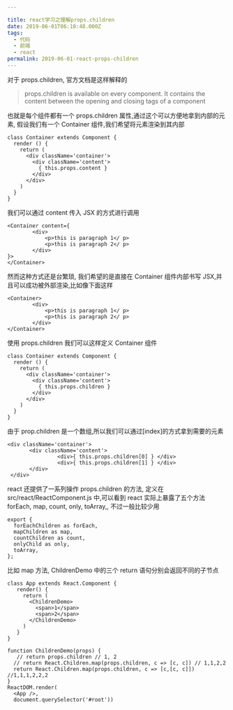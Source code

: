 ```yaml
---

title: react学习之理解props.children
date: 2019-06-01T06:10:48.000Z
tags:
  - 代码
  - 前端
  - react
permalink: 2019-06-01-react-props-children
---
```


对于 props.children, 官方文档是这样解释的

> props.children is available on every component. It contains the content between the opening and closing tags of a component

也就是每个组件都有一个 props.children 属性,通过这个可以方便地拿到内部的元素, 假设我们有一个 Container 组件,我们希望将元素渲染到其内部

```
class Container extends Component {
  render () {
    return (
      <div className='container'>
        <div className='content'>
          { this.props.content }
        </div>
      </div>
    )
  }
}
```

我们可以通过 content 传入 JSX 的方式进行调用

```
<Container content={
		<div>
			<p>this is paragraph 1</ p>
			<p>this is paragraph 2</ p>
		</div>
}>
</Container>
```

然而这种方式还是台繁琐, 我们希望的是直接在 Container 组件内部书写 JSX,并且可以成功被外部渲染,比如像下面这样

```
<Container>
		<div>
			<p>this is paragraph 1</ p>
			<p>this is paragraph 2</ p>
		</div>
</Container>
```

使用 props.children 我们可以这样定义 Container 组件

```
class Container extends Component {
  render () {
    return (
      <div className='container'>
        <div className='content'>
          { this.props.children }
        </div>
      </div>
    )
  }
}
```

由于 prop.children 是一个数组,所以我们可以通过[index]的方式拿到需要的元素

```
<div className='container'>
       <div className='content'>
       			<div>{ this.props.children[0] } </div>
       			<div>{ this.props.children[1] } </div>
       </div>
 </div>
```

react 还提供了一系列操作 props.children 的方法, 定义在 src/react/ReactComponent.js 中,可以看到 react 实际上暴露了五个方法 forEach, map,
count, only, toArray,, 不过一般比较少用

```
export {
  forEachChildren as forEach,
  mapChildren as map,
  countChildren as count,
  onlyChild as only,
  toArray,
};
```

比如 map 方法, ChildrenDemo 中的三个 return 语句分别会返回不同的子节点

```
class App extends React.Component {
   render() {
     return (
       <ChildrenDemo>
         <span>1</span>
         <span>2</span>
       </ChildrenDemo>
     )
   }
}

function ChildrenDemo(props) {
   // return props.children // 1, 2
  // return React.Children.map(props.children, c => [c, c]) // 1,1,2,2
  return React.Children.map(props.children, c => [c,[c, c]]) //1,1,1,2,2,2
}
ReactDOM.render(
  <App />,
  document.querySelector('#root'))
```


